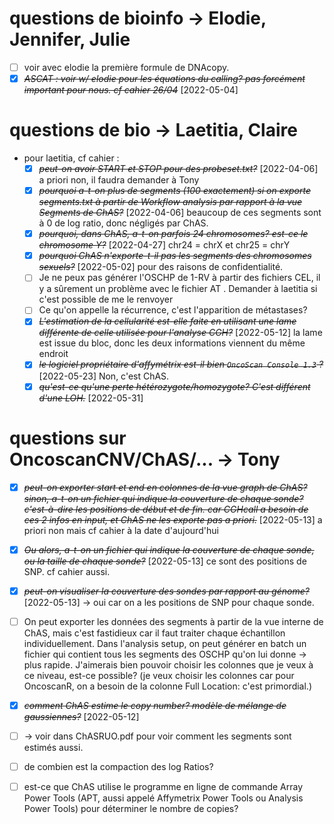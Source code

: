 # questions de bioinfo -> Elodie, Jennifer, Julie
* [ ] voir avec elodie la première formule de DNAcopy.
* [X] ~~*ASCAT : voir w/ elodie pour les équations du calling? pas forcément important pour nous. cf cahier 26/04*~~ [2022-05-04]
# questions de bio -> Laetitia, Claire
- pour laetitia, cf cahier :
    - [X] ~~*peut-on avoir START et STOP pour des probeset.txt?*~~ [2022-04-06] a priori non, il faudra demander à Tony
    - [X] ~~*pourquoi a-t-on plus de segments (100 exactement) si on exporte segments.txt à partir de Workflow analysis par rapport à la vue Segments de ChAS?*~~ [2022-04-06] beaucoup de ces segments sont à 0 de log ratio, donc négligés par ChAS.
    * [X] ~~*pourquoi, dans ChAS, a-t-on parfois 24 chromosomes? est-ce le chromosome Y?*~~ [2022-04-27] chr24 = chrX et chr25 = chrY
    * [X] ~~*pourquoi ChAS n'exporte-t-il pas les segments des chromosomes sexuels?*~~ [2022-05-02] pour des raisons de confidentialité.
    * [ ] Je ne peux pas générer l'OSCHP de 1-RV à partir des fichiers CEL, il y a sûrement un problème avec le fichier AT . Demander à laetitia si c'est possible de me le renvoyer
    * [ ] Ce qu'on appelle la récurrence, c'est l'apparition de métastases?
    * [X] ~~*L'estimation de la cellularité est-elle faite en utilisant une lame différente de celle utilisée pour l'analyse CGH?*~~ [2022-05-12] la lame est issue du bloc, donc les deux informations viennent du même endroit
    * [X] ~~*le logiciel propriétaire d'affymétrix est-il bien `OncoScan Console 1.3` ?*~~ [2022-05-23] Non, c'est ChAS.
    * [X] ~~*qu'est-ce qu'une perte hétérozygote/homozygote? C'est différent d'une LOH.*~~ [2022-05-31] 
# questions sur OncoscanCNV/ChAS/... -> Tony
* [X] ~~*peut-on exporter start et end en colonnes de la vue graph de ChAS? sinon, a-t-on un fichier qui indique la couverture de chaque sonde? c'est-à-dire les positions de début et de fin. car CGHcall a besoin de ces 2 infos en input, et ChAS ne les exporte pas a priori.*~~ [2022-05-13] a priori non mais cf cahier à la date d'aujourd'hui
* [X] ~~*Ou alors, a-t-on un fichier qui indique la couverture de chaque sonde, ou la taille de chaque sonde?*~~ [2022-05-13] ce sont des positions de SNP. cf cahier aussi.
* [X] ~~*peut-on visualiser la couverture des sondes par rapport au génome?*~~ [2022-05-13] -> oui car on a les positions de SNP pour chaque sonde.
* [ ] On peut exporter les données des segments à partir de la vue interne de ChAS, mais c'est fastidieux car il faut traiter chaque échantillon individuellement. Dans l'analysis setup, on peut générer en batch un fichier qui contient tous les segments des OSCHP qu'on lui donne -> plus rapide. J'aimerais bien pouvoir choisir les colonnes que je veux à ce niveau, est-ce possible? (je veux choisir les colonnes car pour OncoscanR, on a besoin de la colonne Full Location: c'est primordial.)
* [X] ~~*comment ChAS estime le copy number? modèle de mélange de gaussiennes?*~~ [2022-05-12]
* [ ] -> voir dans ChASRUO.pdf pour voir comment les segments sont estimés aussi.
* [ ] de combien est la compaction des log Ratios?
* [ ] est-ce que ChAS utilise le programme en ligne de commande Array Power Tools (APT, aussi appelé Affymetrix Power Tools ou Analysis Power Tools) pour déterminer le nombre de copies?

